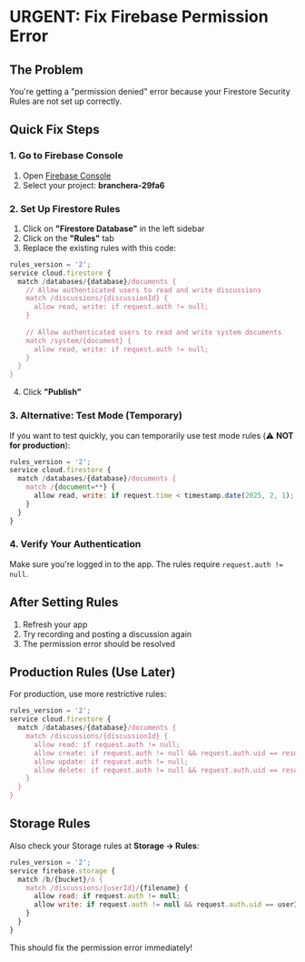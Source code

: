 # URGENT: Fix Firebase Permission Error

## The Problem
You're getting a "permission denied" error because your Firestore Security Rules are not set up correctly.

## Quick Fix Steps

### 1. Go to Firebase Console
1. Open [Firebase Console](https://console.firebase.google.com/)
2. Select your project: **branchera-29fa6**

### 2. Set Up Firestore Rules
1. Click on **"Firestore Database"** in the left sidebar
2. Click on the **"Rules"** tab
3. Replace the existing rules with this code:

```javascript
rules_version = '2';
service cloud.firestore {
  match /databases/{database}/documents {
    // Allow authenticated users to read and write discussions
    match /discussions/{discussionId} {
      allow read, write: if request.auth != null;
    }
    
    // Allow authenticated users to read and write system documents
    match /system/{document} {
      allow read, write: if request.auth != null;
    }
  }
}
```

4. Click **"Publish"**

### 3. Alternative: Test Mode (Temporary)
If you want to test quickly, you can temporarily use test mode rules (⚠️ **NOT for production**):

```javascript
rules_version = '2';
service cloud.firestore {
  match /databases/{database}/documents {
    match /{document=**} {
      allow read, write: if request.time < timestamp.date(2025, 2, 1);
    }
  }
}
```

### 4. Verify Your Authentication
Make sure you're logged in to the app. The rules require `request.auth != null`.

## After Setting Rules
1. Refresh your app
2. Try recording and posting a discussion again
3. The permission error should be resolved

## Production Rules (Use Later)
For production, use more restrictive rules:

```javascript
rules_version = '2';
service cloud.firestore {
  match /databases/{database}/documents {
    match /discussions/{discussionId} {
      allow read: if request.auth != null;
      allow create: if request.auth != null && request.auth.uid == resource.data.authorId;
      allow update: if request.auth != null;
      allow delete: if request.auth != null && request.auth.uid == resource.data.authorId;
    }
  }
}
```

## Storage Rules
Also check your Storage rules at **Storage → Rules**:

```javascript
rules_version = '2';
service firebase.storage {
  match /b/{bucket}/o {
    match /discussions/{userId}/{filename} {
      allow read: if request.auth != null;
      allow write: if request.auth != null && request.auth.uid == userId;
    }
  }
}
```

This should fix the permission error immediately!
